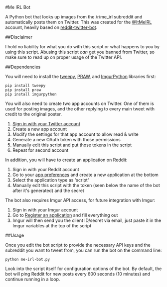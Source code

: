 #Me IRL Bot

A Python bot that looks up images from the /r/me_irl subreddit and automatically posts them on Twitter. This was created for the [@ItMeIRL](https://twitter.com/ItMeIRL) account, heavily based on [reddit-twitter-bot](https://github.com/rhiever/reddit-twitter-bot).

##Disclaimer

I hold no liability for what you do with this script or what happens to you by using this script. Abusing this script *can* get you banned from Twitter, so make sure to read up on proper usage of the Twitter API.

##Dependencies

You will need to install the [tweepy](https://github.com/tweepy/tweepy), [PRAW](https://praw.readthedocs.org/en/), and [ImgurPython](https://github.com/Imgur/imgurpython) libraries first:

    pip install tweepy
    pip install praw
    pip install imgurpython
    
You will also need to create two app accounts on Twitter. One of them is used for posting images, and the other replying to every main tweet with credit to the original poster.

1. [Sign in with your Twitter account](https://dev.twitter.com/apps)
2. Create a new app account
3. Modify the settings for that app account to allow read & write
4. Generate a new OAuth token with those permissions
5. Manually edit this script and put those tokens in the script
6. Repeat for second account

In addition, you will have to create an application on Reddit:

1. Sign in with your Reddit account
2. Go to your [app preferences](https://www.reddit.com/prefs/apps) and create a new application at the bottom
3. Select the application type as 'script'
4. Manually edit this script with the token (seen below the name of the bot after it's generated) and the secret

The bot also requires Imgur API access, for future integration with Imgur:

1. Sign in with your Imgur account
2. Go to [Register an application](https://api.imgur.com/oauth2/addclient) and fill everything out
3. Imgur will then send you the client ID/secret via email, just paste it in the Imgur variables at the top of the script

##Usage

Once you edit the bot script to provide the necessary API keys and the subreddit you want to tweet from, you can run the bot on the command line:

    python me-irl-bot.py
 
Look into the script itself for configuration options of the bot. By default, the bot will ping Reddit for new posts every 600 seconds (10 minutes) and continue running in a loop.
